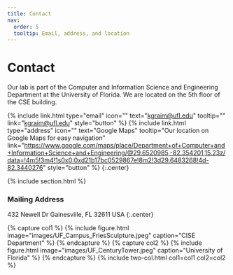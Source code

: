 ```yaml
---
title: Contact
nav:
  order: 5
  tooltip: Email, address, and location
---
```


# <i class="fas fa-envelope"></i>Contact

Our lab is part of the Computer and Information Science and Engineering Department at the University of Florida.
We are located on the 5th floor of the CSE building.

{%
  include link.html
  type="email"
  icon=""
  text="kgraim@ufl.edu"
  tooltip=""
  link="kgraim@ufl.edu"
  style="button"
%}
{%
  include link.html
  type="address"
  icon=""
  text="Google Maps"
  tooltip="Our location on Google Maps for easy navigation"
  link="https://www.google.com/maps/place/Department+of+Computer+and+Information+Science+and+Engineering/@29.6520985,-82.354201,15.23z/data=!4m5!3m4!1s0x0:0xd21b17bc0529867e!8m2!3d29.6483268!4d-82.3440276"
  style="button"
%}
{:.center}

{% include section.html %}

### <i class="fas fa-mail-bulk"></i>Mailing Address
432 Newell Dr 
Gainesville, FL 32611
USA
{:.center}

{% capture col1 %}
{%
  include figure.html
  image="images/UF_Campus_FriesSculpture.jpeg"
  caption="CISE Department"
%}
{% endcapture %}
{% capture col2 %}
{%
  include figure.html
  image="images/UF_CenturyTower.jpeg"
  caption="University of Florida"
%}
{% endcapture %}
{% include two-col.html col1=col1 col2=col2 %}
